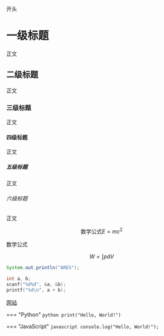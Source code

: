 开头

# 一级标题

正文

## 二级标题

正文

### 三级标题

正文

#### 四级标题

正文

##### 五级标题

正文

###### 六级标题

正文

$$
\text{数学公式} E = m c^2
$$

数学公式

$$
W = \int p \mathrm{d} V
$$

```java
System.out.println("ARES");
```

```c++
int a, b;
scanf("%d%d", &a, &b);
printf("%d\n", a + b);
```

[网站](https://lyx1311.github.io/JohnDoe/)

=== "Python"
    ```python
    print("Hello, World!")
    ```

=== "JavaScript"
    ```javascript
    console.log("Hello, World!");
    ```